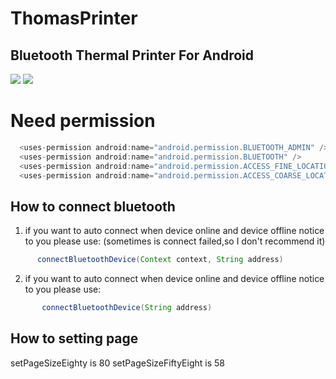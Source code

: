 ThomasPrinter
====
Bluetooth Thermal Printer For Android
-------
![](https://m.qpic.cn/psc?/V12Wa3Ul4PEo0g/45NBuzDIW489QBoVep5mcQMxHQFIyWiSpXc6J1etK8STPNY1OChohDnc1K.RajEca2wl99BfCpntO7Z*Qnxtzo37rByZPmoIDovww3GTYVc!/b&bo=QAZVCMAP0AsBGTE!&rf=viewer_4)
![](https://m.qpic.cn/psc?/V12Wa3Ul4PEo0g/45NBuzDIW489QBoVep5mcSAcZxGHTxeEaMSHLc3DtKakMuDKDjNsVNgEo903cbsn9o02Uken34UYZaycu4wgbxes1PKYWk6VRP9Ip*qedfA!/b&bo=QAZVCMAP0AsBGTE!&rf=viewer_4)
# Need permission

```java
  <uses-permission android:name="android.permission.BLUETOOTH_ADMIN" />
  <uses-permission android:name="android.permission.BLUETOOTH" />
  <uses-permission android:name="android.permission.ACCESS_FINE_LOCATION" />
  <uses-permission android:name="android.permission.ACCESS_COARSE_LOCATION" />
```
## How to connect bluetooth

  1. if you want to auto connect when device online and device offline notice to you please use:
      (sometimes is connect failed,so I don't recommend it)
```java
      connectBluetoothDevice(Context context, String address)
```
  2. if you want to auto connect when device online and device offline notice to you please use:
```java
       connectBluetoothDevice(String address)
```

## How to setting page
  setPageSizeEighty is 80
  setPageSizeFiftyEight is 58